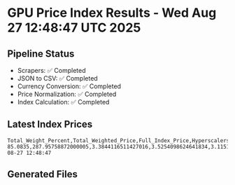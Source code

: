 # GPU Price Index Results - Wed Aug 27 12:48:47 UTC 2025

## Pipeline Status
- Scrapers: ✅ Completed
- JSON to CSV: ✅ Completed
- Currency Conversion: ✅ Completed
- Price Normalization: ✅ Completed
- Index Calculation: ✅ Completed

## Latest Index Prices
```
Total_Weight_Percent,Total_Weighted_Price,Full_Index_Price,Hyperscalers_Only_Price,Non_Hyperscalers_Only_Price,Hyperscaler_Weight,Non_Hyperscaler_Weight,Calculation_Date
85.0835,287.95758872000005,3.3844116511427016,3.5254098624641834,3.115177800194916,55.84,29.243499999999997,2025-08-27 12:48:47
```

## Generated Files
```
```
